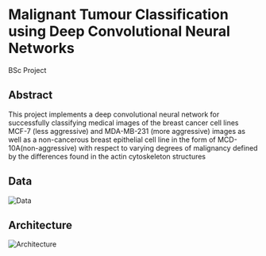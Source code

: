 #  Malignant Tumour Classification using Deep Convolutional Neural Networks
 BSc Project

## Abstract
This project implements a deep convolutional neural network for successfully classifying medical images of the breast cancer cell lines MCF-7 (less aggressive) and MDA-MB-231 (more aggressive) images as well as a non-cancerous breast epithelial cell line in the form of MCD-10A(non-aggressive) with respect to varying degrees of malignancy defined by the differences found in the actin cytoskeleton structures 

## Data
![Data](https://github.com/fola789/Malignant-Tumour-Classification-using-Deep-Convolutional-Neural-Networks/blob/master/Images/data.png)

## Architecture 

![Architecture](https://github.com/fola789/Malignant-Tumour-Classification-using-Deep-Convolutional-Neural-Networks/blob/master/Images/architecture.png)

